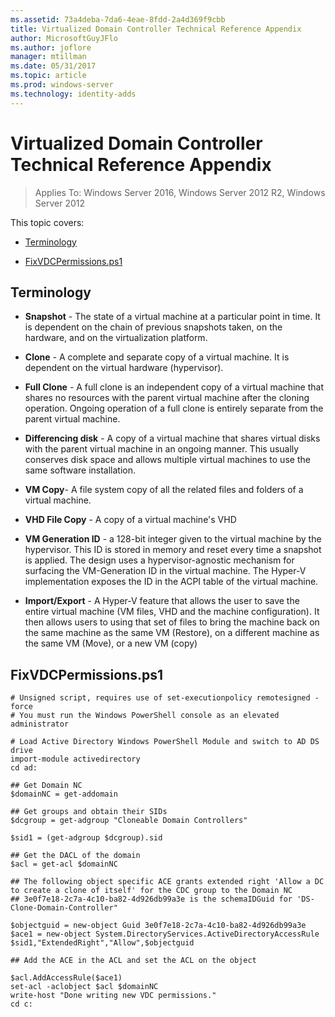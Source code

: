 ```yaml
---
ms.assetid: 73a4deba-7da6-4eae-8fdd-2a4d369f9cbb
title: Virtualized Domain Controller Technical Reference Appendix
author: MicrosoftGuyJFlo
ms.author: joflore
manager: mtillman
ms.date: 05/31/2017
ms.topic: article
ms.prod: windows-server
ms.technology: identity-adds
---
```


# Virtualized Domain Controller Technical Reference Appendix

>Applies To: Windows Server 2016, Windows Server 2012 R2, Windows Server 2012

This topic covers:  
  
-   [Terminology](../../../ad-ds/reference/virtual-dc/../../../ad-ds/reference/virtual-dc/Virtualized-Domain-Controller-Technical-Reference-Appendix.md#BKMK_Terms)  
  
-   [FixVDCPermissions.ps1](../../../ad-ds/reference/virtual-dc/../../../ad-ds/reference/virtual-dc/Virtualized-Domain-Controller-Technical-Reference-Appendix.md#BKMK_FixPDCPerms)  
  
## <a name="BKMK_Terms"></a>Terminology  
  
-   **Snapshot** - The state of a virtual machine at a particular point in time. It is dependent on the chain of previous snapshots taken, on the hardware, and on the virtualization platform.  
  
-   **Clone** - A complete and separate copy of a virtual machine. It is dependent on the virtual hardware (hypervisor).  
  
-   **Full Clone** - A full clone is an independent copy of a virtual machine that shares no resources with the parent virtual machine after the cloning operation. Ongoing operation of a full clone is entirely separate from the parent virtual machine.  
  
-   **Differencing disk** - A copy of a virtual machine that shares virtual disks with the parent virtual machine in an ongoing manner. This usually conserves disk space and allows multiple virtual machines to use the same software installation.  
  
-   **VM Copy**- A file system copy of all the related files and folders of a virtual machine.  
  
-   **VHD File Copy** - A copy of a virtual machine's VHD  
  
-   **VM Generation ID** - a 128-bit integer given to the virtual machine by the hypervisor. This ID is stored in memory and reset every time a snapshot is applied. The design uses a hypervisor-agnostic mechanism for surfacing the VM-Generation ID in the virtual machine. The Hyper-V implementation exposes the ID in the ACPI table of the virtual machine.  
  
-   **Import/Export** - A Hyper-V feature that allows the user to save the entire virtual machine (VM files, VHD and the machine configuration). It then allows users to using that set of files to bring the machine back on the same machine as the same VM (Restore), on a different machine as the same VM (Move), or a new VM (copy)  
  
## <a name="BKMK_FixPDCPerms"></a>FixVDCPermissions.ps1  
  
```  
# Unsigned script, requires use of set-executionpolicy remotesigned -force  
# You must run the Windows PowerShell console as an elevated administrator  
  
# Load Active Directory Windows PowerShell Module and switch to AD DS drive  
import-module activedirectory  
cd ad:  
  
## Get Domain NC  
$domainNC = get-addomain  
  
## Get groups and obtain their SIDs   
$dcgroup = get-adgroup "Cloneable Domain Controllers"  
  
$sid1 = (get-adgroup $dcgroup).sid  
  
## Get the DACL of the domain  
$acl = get-acl $domainNC  
  
## The following object specific ACE grants extended right 'Allow a DC to create a clone of itself' for the CDC group to the Domain NC  
## 3e0f7e18-2c7a-4c10-ba82-4d926db99a3e is the schemaIDGuid for 'DS-Clone-Domain-Controller"  
  
$objectguid = new-object Guid 3e0f7e18-2c7a-4c10-ba82-4d926db99a3e  
$ace1 = new-object System.DirectoryServices.ActiveDirectoryAccessRule $sid1,"ExtendedRight","Allow",$objectguid  
  
## Add the ACE in the ACL and set the ACL on the object   
  
$acl.AddAccessRule($ace1)  
set-acl -aclobject $acl $domainNC  
write-host "Done writing new VDC permissions."  
cd c:   
```  
  



